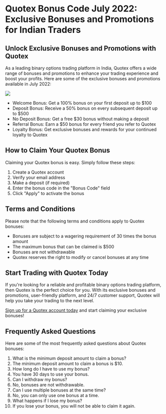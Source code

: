 # Quotex Bonus Code July 2022: Exclusive Bonuses and Promotions for Indian Traders

## Unlock Exclusive Bonuses and Promotions with Quotex

As a leading binary options trading platform in India, Quotex offers a
wide range of bonuses and promotions to enhance your trading experience
and boost your profits. Here are some of the exclusive bonuses and
promotions available in July 2022:

[![](https://static.quotex.io/files/4_en/300_250.jpg)](https://traff.sbs/brokerqxlid)

-   Welcome Bonus: Get a 100% bonus on your first deposit up to \$100
-   Deposit Bonus: Receive a 50% bonus on every subsequent deposit up to
    \$500
-   No Deposit Bonus: Get a free \$30 bonus without making a deposit
-   Referral Bonus: Earn a \$50 bonus for every friend you refer to
    Quotex
-   Loyalty Bonus: Get exclusive bonuses and rewards for your continued
    loyalty to Quotex

## How to Claim Your Quotex Bonus

Claiming your Quotex bonus is easy. Simply follow these steps:

1.  Create a Quotex account
2.  Verify your email address
3.  Make a deposit (if required)
4.  Enter the bonus code in the "Bonus Code" field
5.  Click "Apply" to activate the bonus

## Terms and Conditions

Please note that the following terms and conditions apply to Quotex
bonuses:

-   Bonuses are subject to a wagering requirement of 30 times the bonus
    amount
-   The maximum bonus that can be claimed is \$500
-   Bonuses are not withdrawable
-   Quotex reserves the right to modify or cancel bonuses at any time

## Start Trading with Quotex Today

If you\'re looking for a reliable and profitable binary options trading
platform, then Quotex is the perfect choice for you. With its exclusive
bonuses and promotions, user-friendly platform, and 24/7 customer
support, Quotex will help you take your trading to the next level.

[Sign up for a Quotex account
today](\%22https://traff.sbs/brokerqxsignup\%22) and start claiming your
exclusive bonuses!

## Frequently Asked Questions

Here are some of the most frequently asked questions about Quotex
bonuses:

1.  What is the minimum deposit amount to claim a bonus?
2.  The minimum deposit amount to claim a bonus is \$10.
3.  How long do I have to use my bonus?
4.  You have 30 days to use your bonus.
5.  Can I withdraw my bonus?
6.  No, bonuses are not withdrawable.
7.  Can I use multiple bonuses at the same time?
8.  No, you can only use one bonus at a time.
9.  What happens if I lose my bonus?
10. If you lose your bonus, you will not be able to claim it again.

